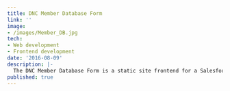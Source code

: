 ```yaml
---
title: DNC Member Database Form
link: ''
image:
- /images/Member_DB.jpg
tech:
- Web development
- Frontend development
date: '2016-08-09'
description: |-
  The DNC Member Database Form is a static site frontend for a Salesforce form. DNC members would add their information here for the Secretary's Office.
published: true  
---
```


